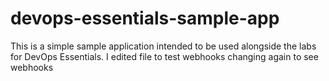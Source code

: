 # devops-essentials-sample-app

This is a simple sample application intended to be used alongside the labs for DevOps Essentials.
I edited file to test webhooks
changing again to see webhooks
